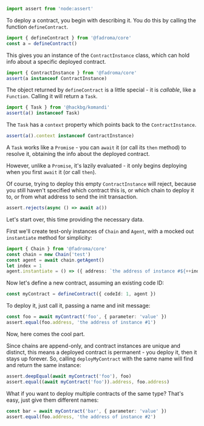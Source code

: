 ```typescript
import assert from 'node:assert'
```

To deploy a contract, you begin with describing it.
You do this by calling the function `defineContract`.

```typescript
import { defineContract } from '@fadroma/core'
const a = defineContract()
```

This gives you an instance of the `ContractInstance` class,
which can hold info about a specific deployed contract.

```typescript
import { ContractInstance } from '@fadroma/core'
assert(a instanceof ContractInstance)
```

The object returned by `defineContract` is a little special - it is *callable*,
like a `Function`. Calling it will return a `Task`. 

```typescript
import { Task } from '@hackbg/komandi'
assert(a() instanceof Task)
```

The `Task` has a `context` property which points back to the `ContractInstance`.

```typescript
assert(a().context instanceof ContractInstance)
```

A `Task` works like a `Promise` - you can `await` it (or call its `then` method)
to resolve it, obtaining the info about the deployed contract.

However, unlike a `Promise`, it's lazily evaluated - it only begins deploying
when you first `await` it (or call `then`).

Of course, trying to deploy this empty `ContractInstance` will reject,
because you still haven't specified which contract this is, or which chain
to deploy it to, or from what address to send the init transaction.

```typescript
assert.rejects(async () => await a())
```

Let's start over, this time providing the necessary data.

First we'll create test-only instances of `Chain` and `Agent`,
with a mocked out `instantiate` method for simplicity:

```typescript
import { Chain } from '@fadroma/core'
const chain = new Chain('test')
const agent = await chain.getAgent()
let index = 1
agent.instantiate = () => ({ address: `the address of instance #${++index}` })
```

Now let's define a new contract, assuming an existing code ID:

```typescript
const myContract = defineContract({ codeId: 1, agent })
```

To deploy it, just call it, passing a name and init message:

```typescript
const foo = await myContract('foo', { parameter: 'value' })
assert.equal(foo.address, 'the address of instance #1')
```

Now, here comes the cool part.

Since chains are append-only, and contract instances are unique and distinct,
this means a deployed contract is permanent - you deploy it, then it stays up forever.
So, calling `deployMyContract` with the same name will find and return the same instance:

```typescript
assert.deepEqual(await myContract('foo'), foo)
assert.equal((await myContract('foo')).address, foo.address)
```

What if you want to deploy multiple contracts of the same type?
That's easy, just give them different names:

```typescript
const bar = await myContract('bar', { parameter: 'value' })
assert.equal(foo.address, 'the address of instance #2')
```
